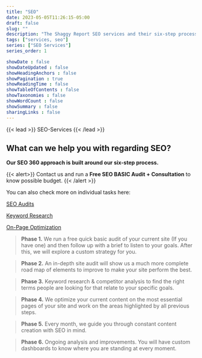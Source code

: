 ```yaml
---
title: "SEO"
date: 2023-05-05T11:26:15-05:00
draft: false
slug: ""
description: "The Shaggy Report SEO services and their six-step process"
tags: ["services, seo"]
series: ["SEO Services"]
series_order: 1

showDate : false
showDateUpdated : false
showHeadingAnchors : false
showPagination : true
showReadingTime : false
showTableOfContents : false
showTaxonomies : false 
showWordCount : false
showSummary : false
sharingLinks : false
---
```

{{< lead >}}
SEO-Services
{{< /lead >}}

## What can we help you with regarding SEO?

**Our SEO 360 approach is built around our six-step process.**

{{< alert>}}
Contact us and run a **Free SEO BASIC Audit + Consultation** to know possible budget.
{{< /alert >}}

You can also check more on individual tasks here:

[SEO Audits](/services/seo/seo-audit)

[Keyword Research](/services/seo/keyword-research)

[On-Page Optimization](/services/seo/on-page)

>**Phase 1.** We run a free quick basic audit of your current site (If you have one) and then follow up with a brief to listen to your goals. After this, we will explore a custom strategy for you.

>**Phase 2.** An in-depth site audit will show us a much more complete road map of elements to improve to make your site perform the best.

>**Phase 3.** Keyword research & competitor analysis to find the right terms people are looking for that relate to your specific goals.

>**Phase 4.** We optimize your current content on the most essential pages of your site and work on the areas highlighted by all previous steps.

>**Phase 5.** Every month, we guide you through constant content creation with SEO in mind.

>**Phase 6.** Ongoing analysis and improvements. You will have custom dashboards to know where you are standing at every moment.
